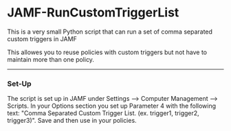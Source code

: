 <h1><b>JAMF-RunCustomTriggerList</b></h1>

This is a very small Python script that can run a set of comma separated custom triggers in JAMF

This allowes you to reuse policies with custom triggers but not have to maintain more than one policy.

<hr>
<h3><b>Set-Up</b></h3>

The script is set up in JAMF under Settings --> Computer Management --> Scripts. In your Options section you set up Parameter 4 with the following text: "Comma Separated Custom Trigger List. (ex. trigger1, trigger2, trigger3)". Save and then use in your policies.

